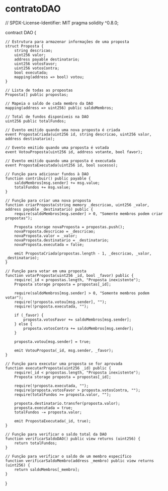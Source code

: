 # contratoDAO
// SPDX-License-Identifier: MIT
pragma solidity ^0.8.0;

contract DAO {

    // Estrutura para armazenar informações de uma proposta
    struct Proposta {
        string descricao;
        uint256 valor;
        address payable destinatario;
        uint256 votosFavor;
        uint256 votosContra;
        bool executada;
        mapping(address => bool) votou;
    }

    // Lista de todas as propostas
    Proposta[] public propostas;

    // Mapeia o saldo de cada membro da DAO
    mapping(address => uint256) public saldoMembros;

    // Total de fundos disponíveis na DAO
    uint256 public totalFundos;

    // Evento emitido quando uma nova proposta é criada
    event PropostaCriada(uint256 id, string descricao, uint256 valor, address destinatario);

    // Evento emitido quando uma proposta é votada
    event VotouProposta(uint256 id, address votante, bool favor);

    // Evento emitido quando uma proposta é executada
    event PropostaExecutada(uint256 id, bool sucesso);

    // Função para adicionar fundos à DAO
    function contribuir() public payable {
        saldoMembros[msg.sender] += msg.value;
        totalFundos += msg.value;
    }

    // Função para criar uma nova proposta
    function criarProposta(string memory _descricao, uint256 _valor, address payable _destinatario) public {
        require(saldoMembros[msg.sender] > 0, "Somente membros podem criar propostas");

        Proposta storage novaProposta = propostas.push();
        novaProposta.descricao = _descricao;
        novaProposta.valor = _valor;
        novaProposta.destinatario = _destinatario;
        novaProposta.executada = false;

        emit PropostaCriada(propostas.length - 1, _descricao, _valor, _destinatario);
    }

    // Função para votar em uma proposta
    function votarProposta(uint256 _id, bool _favor) public {
        require(_id < propostas.length, "Proposta inexistente");
        Proposta storage proposta = propostas[_id];

        require(saldoMembros[msg.sender] > 0, "Somente membros podem votar");
        require(!proposta.votou[msg.sender], "");
        require(!proposta.executada, "");

        if (_favor) {
            proposta.votosFavor += saldoMembros[msg.sender];
        } else {
            proposta.votosContra += saldoMembros[msg.sender];
        }

        proposta.votou[msg.sender] = true;

        emit VotouProposta(_id, msg.sender, _favor);
    }

    // Função para executar uma proposta se for aprovada
    function executarProposta(uint256 _id) public {
        require(_id < propostas.length, "Proposta inexistente");
        Proposta storage proposta = propostas[_id];

        require(!proposta.executada, "");
        require(proposta.votosFavor > proposta.votosContra, "");
        require(totalFundos >= proposta.valor, "");

        proposta.destinatario.transfer(proposta.valor);
        proposta.executada = true;
        totalFundos -= proposta.valor;

        emit PropostaExecutada(_id, true);
    }

    // Função para verificar o saldo total da DAO
    function verificarSaldoDAO() public view returns (uint256) {
        return totalFundos;
    }

    // Função para verificar o saldo de um membro específico
    function verificarSaldoMembro(address _membro) public view returns (uint256) {
        return saldoMembros[_membro];
    }
}
